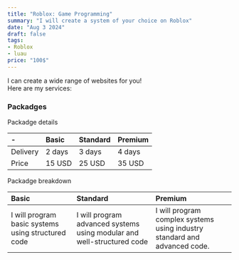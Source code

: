 ```yaml
---
title: "Roblox: Game Programming"
summary: "I will create a system of your choice on Roblox"
date: "Aug 3 2024"
draft: false
tags:
- Roblox
- luau
price: "100$"
---
```


I can create a wide range of websites for you! <br>
Here are my services:

### Packadges

Packadge details

| -         | Basic       | Standard   | Premium    |
|:--------- |:--------    |:------     |:-----      |
| Delivery  | 2 days      | 3 days     | 4 days     |
| Price     | 15 USD      | 25 USD     | 35 USD     |

Packadge breakdown

| Basic     | Standard      | Premium       |
|:--------  |:--------------|:--------------|
| I will program basic systems using structured code | I will program advanced systems using modular and well-structured code | I will program complex systems using industry standard and advanced code. |